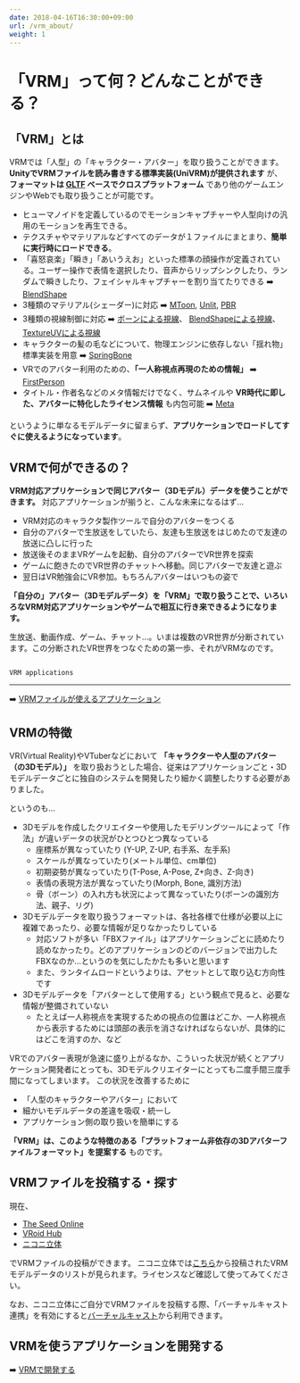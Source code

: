```yaml
---
date: 2018-04-16T16:30:00+09:00
url: /vrm_about/
weight: 1
---
```


# 「VRM」って何？どんなことができる？

## 「VRM」とは

VRMでは「人型」の「キャラクター・アバター」を取り扱うことができます。**UnityでVRMファイルを読み書きする標準実装(UniVRM)が提供されます** が、 **フォーマットは [GLTF](https://www.khronos.org/gltf/) ベースでクロスプラットフォーム** であり他のゲームエンジンやWebでも取り扱うことが可能です。

* ヒューマノイドを定義しているのでモーションキャプチャーや人型向けの汎用のモーションを再生できる。
* テクスチャやマテリアルなどすべてのデータが１ファイルにまとまり、**簡単に実行時にロードできる**。
* 「喜怒哀楽」「瞬き」「あいうえお」といった標準の顔操作が定義されている。ユーザー操作で表情を選択したり、音声からリップシンクしたり、ランダムで瞬きしたり、フェイシャルキャプチャーを割り当てたりできる ➡️ [BlendShape](/univrm/blendshape/univrm_blendshape)
* 3種類のマテリアル(シェーダー)に対応 ➡️ [MToon](/univrm/shaders/shader_mtoon), [Unlit](/univrm/shaders/univrm_unlit), [PBR](/univrm/shaders/univrm_standard)
* 3種類の視線制御に対応 ➡️ [ボーンによる視線](/univrm/lookat/lookat_bone)、 [BlendShapeによる視線](/univrm/lookat/lookat_blendshape)、 [TextureUVによる視線](/univrm/lookat/lookat_uv)
* キャラクターの髪の毛などについて、物理エンジンに依存しない「揺れ物」標準実装を用意 ➡️ [SpringBone](/univrm/springbone/univrm_secondary)
* VRでのアバター利用のための、**「一人称視点再現のための情報」** ➡️ [FirstPerson](/univrm/firstperson/univrm_firstperson)
* タイトル・作者名などのメタ情報だけでなく、サムネイルや **VR時代に即した、アバターに特化したライセンス情報** も内包可能 ➡️ [Meta](/vrm/vrm_meta)

というように単なるモデルデータに留まらず、**アプリケーションでロードしてすぐに使えるようになっています**。

## VRMで何ができるの？

**VRM対応アプリケーションで同じアバター（3Dモデル）データを使うことができます。**
対応アプリケーションが揃うと、こんな未来になるはず…

* VRM対応のキャラクタ製作ツールで自分のアバターをつくる
* 自分のアバターで生放送をしていたら、友達も生放送をはじめたので友達の放送に凸しに行った
* 放送後そのままVRゲームを起動、自分のアバターでVR世界を探索
* ゲームに飽きたのでVR世界のチャットへ移動。同じアバターで友達と遊ぶ
* 翌日はVR勉強会にVR参加。もちろんアバターはいつもの姿で

**「自分の」アバター（3Dモデルデータ）を「VRM」で取り扱うことで、いろいろなVRM対応アプリケーションやゲームで相互に行き来できるようになります。**

生放送、動画作成、ゲーム、チャット…。いまは複数のVR世界が分断されています。この分断されたVR世界をつなぐための第一歩、それがVRMなのです。

```{figure} /_static/images/vrm/VRM_WorldConnect_jp.png

VRM applications
```

---

 ➡️ [VRMファイルが使えるアプリケーション](/vrm/vrm_applications)

## VRMの特徴

VR(Virtual Reality)やVTuberなどにおいて **「キャラクターや人型のアバター（の3Dモデル）」** を取り扱おうとした場合、従来はアプリケーションごと・3Dモデルデータごとに独自のシステムを開発したり細かく調整したりする必要がありました。

というのも…

* 3Dモデルを作成したクリエイターや使用したモデリングツールによって「作法」が違いデータの状況がひとつひとつ異なっている
	* 座標系が異なっていたり (Y-UP, Z-UP, 右手系、左手系)
	* スケールが異なっていたり(メートル単位、cm単位)
	* 初期姿勢が異なっていたり(T-Pose, A-Pose, Z+向き、Z-向き)
	* 表情の表現方法が異なっていたり(Morph, Bone, 識別方法)
	* 骨（ボーン）の入れ方も状況によって異なっていたり(ボーンの識別方法、親子、リグ)
* 3Dモデルデータを取り扱うフォーマットは、各社各様で仕様が必要以上に複雑であったり、必要な情報が足りなかったりしている
	* 対応ソフトが多い「FBXファイル」はアプリケーションごとに読めたり読めなかったり。どのアプリケーションのどのバージョンで出力したFBXなのか…というのを気にしたかたも多いと思います
	* また、ランタイムロードというよりは、アセットとして取り込む方向性です
* 3Dモデルデータを「アバターとして使用する」という観点で見ると、必要な情報が整備されていない
	* たとえば一人称視点を実現するための視点の位置はどこか、一人称視点から表示するためには頭部の表示を消さなければならないが、具体的にはどこを消すのか、など

VRでのアバター表現が急速に盛り上がるなか、こういった状況が続くとアプリケーション開発者にとっても、3Dモデルクリエイターにとっても二度手間三度手間になってしまいます。
この状況を改善するために

* 「人型のキャラクターやアバター」において
* 細かいモデルデータの差違を吸収・統一し
* アプリケーション側の取り扱いを簡単にする

**「VRM」は、このような特徴のある「プラットフォーム非依存の3Dアバターファイルフォーマット」を提案する** ものです。

## VRMファイルを投稿する・探す

現在、

* [The Seed Online](https://seed.online/)
* [VRoid Hub](https://hub.vroid.com/)
* [ニコニ立体](https://3d.nicovideo.jp/)

でVRMファイルの投稿ができます。
ニコニ立体では[こちら](https://3d.nicovideo.jp/search?word_type=tag&word=VRM)から投稿されたVRMモデルデータのリストが見られます。ライセンスなど確認して使ってみてください。

なお、ニコニ立体にご自分でVRMファイルを投稿する際、「バーチャルキャスト連携」を有効にすると[バーチャルキャスト](https://virtualcast.jp/)から利用できます。

## VRMを使うアプリケーションを開発する

 ➡️ [VRMで開発する](/vrm/vrm_development)
